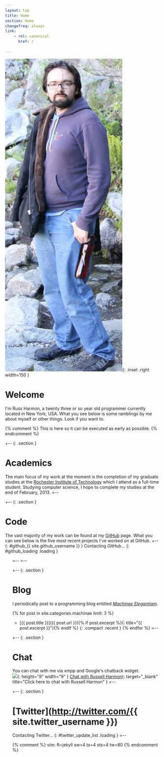 ```yaml
---
layout: top
title: Home
section: Home
changefreq: always
link:
    - rel: canonical
      href: /

---
```


![Photo of Russ Harmon](/images/russ_harmon.jpg){: .inset .right width=150 }

Welcome
=======

I'm Russ Harmon, a <span id="age">twenty three or so</span> year old programmer
currently located in
<span id="{{ site.google_latitude_id }}">New York, USA</span>.  What you see below is
some ramblings by me about myself or other things. Look if you want to.

{% comment %} This is here so it can be executed as early as possible. {% endcomment %}
<script type="text/javascript">
	$("#age").replaceWith(
		new Number(
			Math.floor(
				(
					new Date() -
					new Date("{{ site.birthdate }}")
				) /
				31556926000 /* nanos per year */
			)
		).toWords()
	);
	doLatitude("{{ site.google_latitude_id }}", $("#{{ site.google_latitude_id }}"));
</script>

+-- {: .section }
# Academics
The main focus of my work at the moment is the completion of my graduate studies
at the [Rochester Institute of Technology](http://www.rit.edu/) which I attend
as a full-time student. Studying computer science, I hope to complete my studies
at the end of February, 2013.
=--

+-- {: .section }
# Code
The vast majority of my work can be found at my
[GitHub](https://github.com/eatnumber1) page. What you can see below is the five
most recent projects I've worked on at GitHub.
+-- {: #github_{{ site.github_username }} }
Contacting GitHub...
{: #github_loading .loading }
<ul class="compact recent" id="github_list"/>
=--
=--

+-- {: .section }
# Blog
I periodically post to a programming blog entitled
_[Machinae Elegantiam](/machinae)_.

{% for post in site.categories.machinae limit: 3 %}
* [{{ post.title }}]({{ post.url }}){% if post.excerpt %}{: title="{{ post.excerpt }}"}{% endif %}
{: .compact .recent }
{% endfor %}
=--

+-- {: .section }
# Chat
You can chat with me via _xmpp_ and Google's chatback widget.
<br/>
![](http://www.google.com/talk/service/badge/Show?tk=z01q6amlq69k34bqdpiumkcmscad4d6g93v358un157gamspjobu1q8jikb4chn8fqjjsvq3mhc8ihhq60hgbu4iq7g1a7ffmvi0u9s8ch94d2qgpp2ssbepstoj19p3lu8eaaq4msnfksfrll6a6iqsaiddia4j40eatqt1r&amp;w=9&amp;h=9){: height="9" width="9" }
[Chat with Russell Harmon](http://www.google.com/talk/service/badge/Start?tk=z01q6amlq69k34bqdpiumkcmscad4d6g93v358un157gamspjobu1q8jikb4chn8fqjjsvq3mhc8ihhq60hgbu4iq7g1a7ffmvi0u9s8ch94d2qgpp2ssbepstoj19p3lu8eaaq4msnfksfrll6a6iqsaiddia4j40eatqt1r){: target="_blank" title="Click here to chat with Russell Harmon" }
=--

+-- {: .section }
# [Twitter](http://twitter.com/{{ site.twitter_username }})
Contacting Twitter...
{: #twitter_update_list .loading }
=--

{% comment %}
vim: ft=jekyll sw=4 ts=4 sts=4 tw=80
{% endcomment %}
